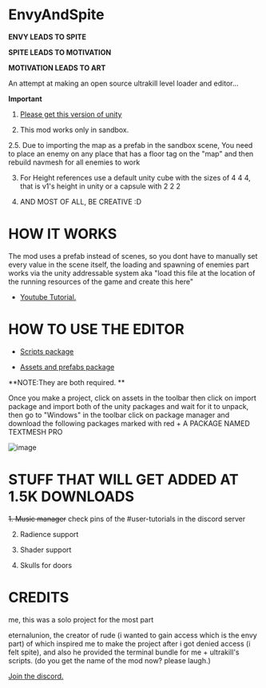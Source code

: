 # EnvyAndSpite

**ENVY LEADS TO SPITE**

**SPITE LEADS TO MOTIVATION**

**MOTIVATION LEADS TO ART**

An attempt at making an open source ultrakill level loader and editor...

**Important** 

 1. [Please get this version of unity](https://unity.com/releases/editor/whats-new/2019.4.40)

 2. This mod works only in sandbox.

 2.5. Due to importing the map as a prefab in the sandbox scene, You need to place an enemy on any place that has a floor tag on the "map" and then rebuild navmesh for all enemies to work

 3. For Height references use a default unity cube with the sizes of 4 4 4, that is v1's height in unity or a capsule with 2 2 2

 4. AND MOST OF ALL, BE CREATIVE :D

# HOW IT WORKS

The mod uses a prefab instead of scenes, so you dont have to manually set every value in the scene itself, the loading and spawning of enemies part works via the unity addressable system aka "load this file at the location of the running resources of the game and create this here"

* [Youtube Tutorial.](https://www.youtube.com/watch?v=n5iKxAL-R6U)

# HOW TO USE THE EDITOR

* [Scripts package](https://drive.google.com/file/d/15RPcbHclhDYlLTH_V4Epg_tj0ap0UKrO/view?usp=sharing)

* [Assets and prefabs package](https://drive.google.com/file/d/1yokKWlKaLgH3NwOk2qx34OQh2tSuDhz-/view?usp=sharing)

**NOTE:They are both required. **

Once you make a project, click on assets in the toolbar then click on import package and import both of the unity packages and wait for it to unpack, then go to "Windows" in the toolbar click on package manager and download the following packages marked with red + A PACKAGE NAMED TEXTMESH PRO 

![image](https://github.com/Minepool9/EnvyAndSpite/assets/97184060/de74f050-d7bd-4925-87b8-2dea6030abdc)


# STUFF THAT WILL GET ADDED AT 1.5K DOWNLOADS

 ~~1. Music manager~~ check pins of the #user-tutorials in the discord server

 2. Radience support

 3. Shader support

 4. Skulls for doors

# CREDITS 

me, this was a solo project for the most part

eternalunion, the creator of rude (i wanted to gain access which is the envy part) of which inspired me to make the project after i got denied access (i felt spite), and also he provided the terminal bundle for me + ultrakill's scripts. (do you get the name of the mod now? please laugh.)


[Join the discord.](https://discord.gg/RY8J67neJ9)
